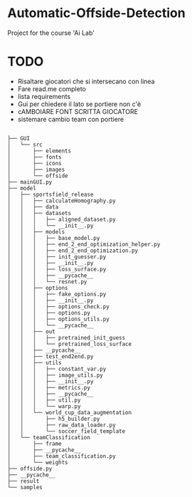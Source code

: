 # Automatic-Offside-Detection
Project for the course 'Ai Lab'

# TODO
- Risaltare giocatori che si intersecano con linea
- Fare read.me completo
- lista requirements
- Gui per chiedere il lato se portiere non c'è
- cAMBOIARE FONT SCRITTA GIOCATORE
- sistemare cambio team con portiere
```

├── GUI
│   └── src
│       ├── elements
│       ├── fonts
│       ├── icons
│       ├── images
│       └── offside
├── mainGUI.py
├── model
│   ├── sportsfield_release
│   │   ├── calculateHomography.py
│   │   ├── data
│   │   ├── datasets
│   │   │   ├── aligned_dataset.py
│   │   │   └── __init__.py
│   │   ├── models
│   │   │   ├── base_model.py
│   │   │   ├── end_2_end_optimization_helper.py
│   │   │   ├── end_2_end_optimization.py
│   │   │   ├── init_guesser.py
│   │   │   ├── __init__.py
│   │   │   ├── loss_surface.py
│   │   │   ├── __pycache__
│   │   │   └── resnet.py
│   │   ├── options
│   │   │   ├── fake_options.py
│   │   │   ├── __init__.py
│   │   │   ├── options_check.py
│   │   │   ├── options.py
│   │   │   ├── options_utils.py
│   │   │   └── __pycache__
│   │   ├── out
│   │   │   ├── pretrained_init_guess
│   │   │   └── pretrained_loss_surface
│   │   ├── __pycache__
│   │   ├── test_end2end.py
│   │   ├── utils
│   │   │   ├── constant_var.py
│   │   │   ├── image_utils.py
│   │   │   ├── __init__.py
│   │   │   ├── metrics.py
│   │   │   ├── __pycache__
│   │   │   ├── util.py
│   │   │   └── warp.py
│   │   └── world_cup_data_augmentation
│   │       ├── h5_builder.py
│   │       ├── raw_data_loader.py
│   │       └── soccer_field_template
│   └── teamClassification
│       ├── frame
│       ├── __pycache__
│       ├── team_classification.py
│       └── weights
├── offside.py
├── __pycache__
├── result
└── samples
```

